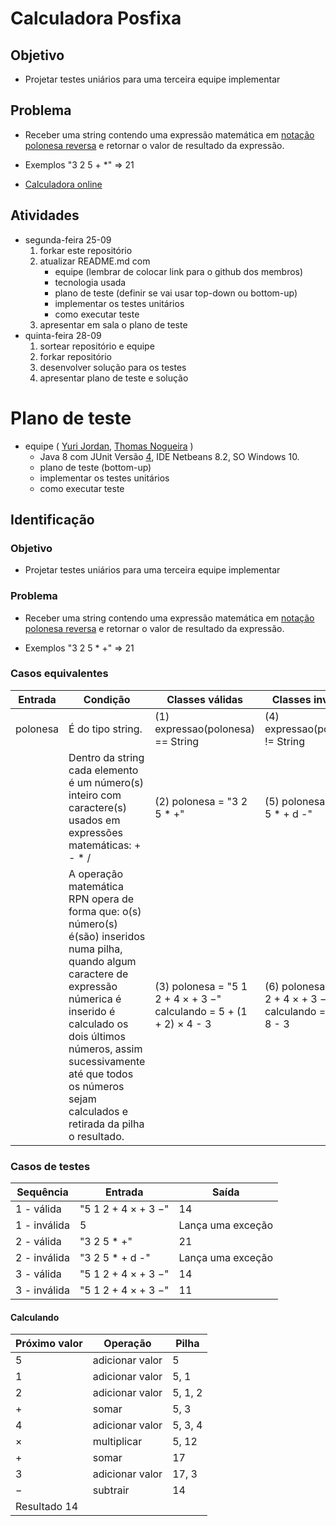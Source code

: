 # Calculadora Posfixa


## Objetivo
- Projetar testes uniários para uma terceira equipe implementar

## Problema
- Receber uma string contendo uma expressão matemática em [notação polonesa reversa](https://pt.wikipedia.org/wiki/Notação_polonesa_inversa) e retornar o valor de resultado da expressão.

- Exemplos
"3 2 5 + *" => 21

- [Calculadora online](https://epxx.co/ctb/hp12c.html)


## Atividades
- segunda-feira 25-09
   1. forkar este repositório
   1. atualizar README.md com
      - equipe (lembrar de colocar link para o github dos membros)
      - tecnologia usada
      - plano de teste (definir se vai usar top-down ou bottom-up)
      - implementar os testes unitários
      - como executar teste
   1. apresentar em sala o plano de teste
- quinta-feira 28-09
   1. sortear repositório e equipe
   1. forkar repositório
   1. desenvolver solução para os testes
   1. apresentar plano de teste e solução

# Plano de teste
   - equipe ( [Yuri Jordan](https://github.com/Yuri-Jordan), [Thomas Nogueira](https://github.com/Thomas-Nogueira) )
      - Java 8 com JUnit Versão [4](http://junit.org/junit4), IDE Netbeans 8.2, SO Windows 10.
      - plano de teste (bottom-up)
      - implementar os testes unitários
      - como executar teste
## Identificação
### Objetivo
- Projetar testes uniários para uma terceira equipe implementar

### Problema
- Receber uma string contendo uma expressão matemática em [notação polonesa reversa](https://pt.wikipedia.org/wiki/Notação_polonesa_inversa) e retornar o valor de resultado da expressão.

- Exemplos
"3 2 5 * +" => 21

### Casos equivalentes
| Entrada   |               Condição             |    Classes válidas               |         Classes inválidas        |
|-----------|------------------------------------|----------------------------------|----------------------------------|
| polonesa  | É do tipo string.                  |(1) expressao(polonesa) == String |(4) expressao(polonesa) != String |
|           | Dentro da string cada elemento é um número(s) inteiro com caractere(s) usados em expressões matemáticas: + - * /          |(2) polonesa = "3 2 5 * +"        |(5) polonesa = "3 2 5 * + d -"    |
|           | A operação matemática RPN opera de forma que: o(s) número(s) é(são) inseridos numa pilha, quando algum caractere de expressão númerica é inserido é calculado os dois últimos números, assim sucessivamente até que todos os números sejam calculados e retirada da pilha o resultado.               |(3) polonesa = "5 1 2 + 4 × + 3 −" calculando = 5 + (1 + 2) × 4 - 3 |(6) polonesa = "5 1 2 + 4 × + 3 −" calculando = 5 + 1 + 8 - 3 |

### Casos de testes
| Sequência   |               Entrada           |            Saída                |
|-------------|---------------------------------|---------------------------------|
| 1 - válida  |      "5 1 2 + 4 × + 3 −"        |              14                 |
| 1 - inválida|               5                 |        Lança uma exceção        |
| 2 - válida  |           "3 2 5 * +"           |              21                 |
| 2 - inválida|         "3 2 5 * + d -"         |        Lança uma exceção        |
| 3 - válida  |      "5 1 2 + 4 × + 3 −"        |              14                 |
| 3 - inválida|      "5 1 2 + 4 × + 3 −"        |              11                 |

#### Calculando
|Próximo valor	|    Operação     	| Pilha  |
|--------------|--------------------|--------|
|      5	      |  adicionar valor	|    5   |
|      1     	|  adicionar valor   |	5, 1  |
|      2	      |  adicionar valor   | 5, 1, 2|
|      +	      |        somar       |	5, 3  |
|      4	      |  adicionar valor   | 5, 3, 4|
|      ×	      |  multiplicar       |  5, 12 |
|      +	      |        somar       |	 17   |
|      3	      |  adicionar valor   |  17, 3 |
|      −	      |     subtrair       |	 14   |
|Resultado	14|







